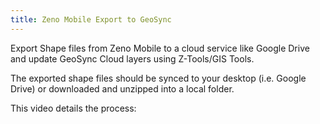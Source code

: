 ```yaml
---
title: Zeno Mobile Export to GeoSync
---
```


Export Shape files from Zeno Mobile to a cloud service like Google Drive and update GeoSync Cloud layers using Z-Tools/GIS Tools.

The exported shape files should be synced to your desktop (i.e. Google Drive) or downloaded and unzipped into a local folder.

This video details the process:
